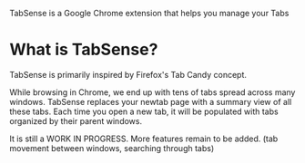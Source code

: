 TabSense is a Google Chrome extension that helps you manage your Tabs

What is TabSense?
=================

TabSense is primarily inspired by Firefox's Tab Candy concept.

While browsing in Chrome, we end up with tens of tabs spread across many windows. TabSense replaces your newtab page with a summary view of all these tabs. Each time you open a new tab, it will be populated with tabs organized by their parent windows.


It is still a WORK IN PROGRESS. More features remain to be added. (tab movement between windows, searching through tabs)
